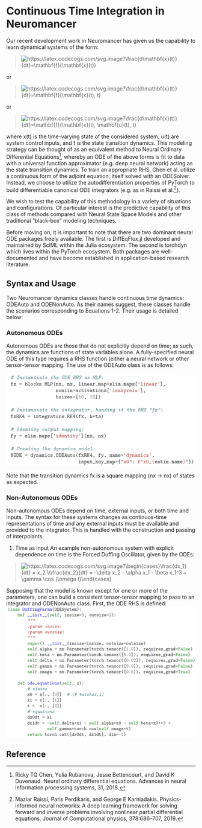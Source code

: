 # Continuous Time Integration in Neuromancer
Our recent development work in Neuromancer has given us the capability to learn dynamical systems of the form:

> <img src="https://latex.codecogs.com/svg.image?\frac{d\mathbf{x}(t)}{dt}=\mathbf{f}(\mathbf{x}(t))" title="https://latex.codecogs.com/svg.image?\frac{d\mathbf{x}(t)}{dt}=\mathbf{f}(\mathbf{x}(t))" />

or

> <img src="https://latex.codecogs.com/svg.image?\frac{d\mathbf{x}(t)}{dt}=\mathbf{f}(\mathbf{x}(t),&space;t)" title="https://latex.codecogs.com/svg.image?\frac{d\mathbf{x}(t)}{dt}=\mathbf{f}(\mathbf{x}(t), t)" />

or

> <img src="https://latex.codecogs.com/svg.image?\frac{d\mathbf{x}(t)}{dt}=\mathbf{f}(\mathbf{x}(t),&space;\mathbf{u}(t),&space;t)" title="https://latex.codecogs.com/svg.image?\frac{d\mathbf{x}(t)}{dt}=\mathbf{f}(\mathbf{x}(t), \mathbf{u}(t), t)" />

where x(t) is the time-varying state of the considered system, u(t) are system control inputs, and f is the state
transition dynamics. This modeling strategy can be thought of as an equivalent method to Neural Ordinary
Differential Equations[^1], whereby an ODE of the above forms is fit to data with a universal function
approximator (e.g. deep neural network) acting as the state transition dynamics. To train an appropriate
RHS, Chen et al. utilize a continuous form of the adjoint equation; itself solved with an ODESolver.
Instead, we choose to utilize the autodifferentiation properties of PyTorch to build differentiable canonical
ODE integrators (e.g. as in Raissi et al.[^2]).

We wish to test the capability of this methodology in a variety of situations and configurations. Of
particular interest is the predictive capability of this class of methods compared with Neural State Space
Models and other traditional “black-box” modeling techniques.

Before moving on, it is important to note that there are two dominant neural ODE packages freely
available. The first is DiffEqFlux.jl developed and maintained by SciML within the Julia ecosystem. The
second is torchdyn which lives within the PyTorch ecosystem. Both packages are well-documented and have
become established in application-based research literature.

## Syntax and Usage
Two Neuromancer dynamics classes handle continuous time dynamics: ODEAuto and ODENonAuto. As their
names suggest, these classes handle the scenarios corresponding to Equations 1-2. Their usage is detailed
below:

### Autonomous ODEs
Autonomous ODEs are those that do not explicitly depend on time; as such, the dynamics are functions of
state variables alone. A fully-specified neural ODE of this type requires a RHS function (either a neural
network or other tensor-tensor mapping. The use of the ODEAuto class is as follows:

<img src="examples/Neural_ODEs/auto_ODE.jpg" alt="auto ODE" width="600"/>

Note that the transition dynamics fx is a square mapping (nx → nx) of states as expected.

### Non-Autonomous ODEs
Non-autonomous ODEs depend on time, external inputs, or both time and inputs. The syntax for these
systems changes as continuos-time representations of time and any external inputs must be available and
provided to the integrator. This is handled with the construction and passing of interpolants.

1. Time as input
An example non-autonomous system with explicit dependence on time is the Forced Duffing Oscillator, given
by the ODEs:
> <img src="https://latex.codecogs.com/svg.image?\begin{cases}\frac{dx_1}{dt}&space;=&space;x_2&space;\\\frac{dx_2}{dt}&space;=&space;-\delta&space;x_2&space;-&space;\alpha&space;x_1&space;-&space;\beta&space;x_1^3&space;&plus;&space;\gamma&space;\cos&space;(\omega&space;t)\end{cases}" title="https://latex.codecogs.com/svg.image?\begin{cases}\frac{dx_1}{dt} = x_2 \\\frac{dx_2}{dt} = -\delta x_2 - \alpha x_1 - \beta x_1^3 + \gamma \cos (\omega t)\end{cases}" />

Supposing that the model is known except for one or more of the parameters, one can build a consistent
tensor-tensor mapping to pass to an integrator and ODENonAuto class. First, the ODE RHS is defined:
<img src="examples/Neural_ODEs/Duffing_param.jpg" alt="Duffing_param" width="600"/>

## Reference

[^1]: Ricky TQ Chen, Yulia Rubanova, Jesse Bettencourt, and David K Duvenaud. Neural ordinary differential
equations. Advances in neural information processing systems, 31, 2018.
[^2]: Maziar Raissi, Paris Perdikaris, and George E Karniadakis. Physics-informed neural networks: A deep
learning framework for solving forward and inverse problems involving nonlinear partial differential equations.
Journal of Computational physics, 378:686–707, 2019.
